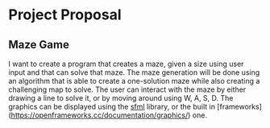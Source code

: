 # Project Proposal
## Maze Game

I want to create a program that creates a maze, given a size using user input and that can solve that maze. The maze generation will be done using an algorithm that is able to create a one-solution maze while also creating a challenging map to solve. The user can interact with the maze by either drawing a line to solve it, or by moving around using W, A, S, D. The graphics can be displayed using the [sfml](https://www.sfml-dev.org/tutorials/2.1/graphics-draw.php) library, or the built in [frameworks] (https://openframeworks.cc/documentation/graphics/) one. 
